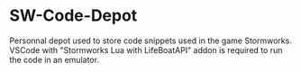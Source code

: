 # SW-Code-Depot
Personnal depot used to store code snippets used in the game Stormworks.
VSCode with "Stormworks Lua with LifeBoatAPI" addon is required to run the code in an emulator.
